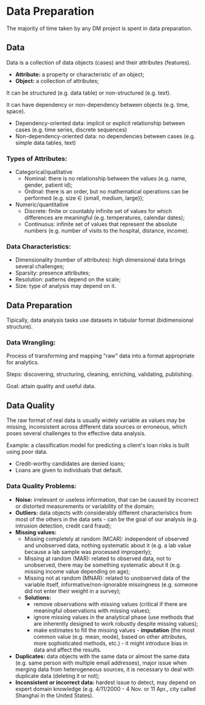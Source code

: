 # Data Preparation
The majority of time taken by any DM project is spent in data preparation.

## Data
Data is a collection of data objects (cases) and their attributes (features).

- **Attribute:** a property or characteristic of an object;
- **Object:** a collection of attributes;

It can be structured (e.g. data table) or non-structured (e.g. text).

It can have dependency or non-dependency between objects (e.g. time, space).
- Dependency-oriented data: implicit or explicit relationship between cases (e.g. time series, discrete sequences)
- Non-dependency-oriented data: no dependencies between cases (e.g. simple data tables, text)

### Types of Attributes:
- Categorical/qualitative
    - Nominal: there is no relationship between the values (e.g. name, gender, patient id);
    - Ordinal: there is an order, but no mathematical operations can be performed (e.g. size $\in$ {small, medium, large});
- Numeric/quantitative
    - Discrete: finite or countably infinite set of values for which differences are meaningful (e.g. temperatures, calendar dates);
    - Continuous: infinite set of values that represent the absolute numbers (e.g. number of visits to the hospital, distance, income).

### Data Characteristics:
- Dimensionality (number of attributes): high dimensional data brings several challenges;
- Sparsity: presence attributes;
- Resolution: patterns depend on the scale;
- Size: type of analysis may depend on it.

## Data Preparation
Tipically, data analysis tasks use datasets in tabular format (bidimensional structure).

### Data Wrangling:
Process of transforming and mapping "raw" data into a format appropriate for analytics.

Steps: discovering, structuring, cleaning, enriching, validating, publishing.

Goal: attain quality and useful data.

## Data Quality
The raw format of real data is usually widely variable as values may be missing, inconsistent across different data sources or erroneous, which poses several challenges to the effective data analysis.

Example: a classification model for predicting a client's loan risks is built using poor data.
- Credit-worthy candidates are denied loans;
- Loans are given to individuals that default.

### Data Quality Problems:
- **Noise:** irrelevant or useless information, that can be caused by incorrect or distorted measurements or variability of the domain;
- **Outliers:** data objects with considerably different characteristics from most of the others in the data sets - can be the goal of our analysis (e.g. intrusion detection, credit card fraud);
- **Missing values:**
    - Missing completely at random (MCAR): independent of observed and unobserved data, nothing systematic about it (e.g. a lab value because a lab sample was processed improperly);
    - Missing at random (MAR): related to observed data, not to unobserved, there may be something systematic about it (e.g. missing income value depending on age);
    - Missing not at random (MNAR): related to unobserved data of the variable itself, informative/non-ignorable missingness (e.g. someone did not enter their weight in a survey);
    - **Solutions:**
        - remove observations with missing values (critical if there are meaningful observations with missing values);
        - ignore missing values in the analytical phase (use methods that are inherently designed to work robustly despite missing values);
        - make estimates to fill the missing values - **imputation** (the most common value (e.g. mean, mode), based on other attributes, more sophisticated methods, etc.) - it might introduce bias in data and affect the results.
- **Duplicates:** data objects with the same data or almost the same data (e.g. same person with multiple email addresses), major issue when merging data from heterogeneous sources, it is necessary to deal with duplicate data (deleting it or not);
- **Inconsistent or incorrect data:** hardest issue to detect, may depend on expert domain knowledge (e.g. 4/11/2000 - 4 Nov. or 11 Apr., city called Shanghai in the United States).